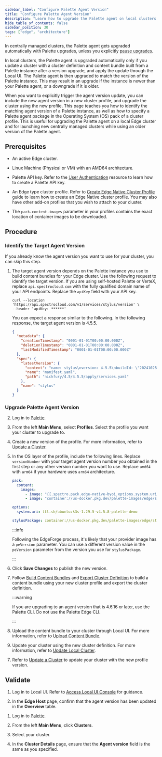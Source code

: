 ```yaml
---
sidebar_label: "Configure Palette Agent Version"
title: "Configure Palette Agent Version"
description: "Learn how to upgrade the Palette agent on local clusters. "
hide_table_of_contents: false
sidebar_position: 30
tags: ["edge", "architecture"]
---
```


In centrally managed clusters, the Palette agent gets upgraded automatically with Palette upgrades, unless you
explicitly [pause upgrades](../../cluster-management/platform-settings/pause-platform-upgrades.md).

In local clusters, the Palette agent is upgraded automatically only if you update a cluster with a cluster definition and content bundle built from a Palette instance after a version upgrade, and apply the update through the Local UI. The Palette agent is then upgraded to match the version of the Palette instance. This may result in an upgrade if the instance is newer than your Palette agent, or a downgrade if it is older.

When you want to explicitly trigger the agent version update, you can include the new agent version in a new cluster
profile, and upgrade the cluster using the new profile. This page teaches you how to identify the matching agent version
of a Palette instance, as well as how to specify a Palette agent package in the Operating System (OS) pack of a cluster
profile. This is useful for upgrading the Palette agent on a local Edge cluster and for launching new centrally managed
clusters while using an older version of the Palette agent.

## Prerequisites

- An active Edge cluster.

- Linux Machine (Physical or VM) with an AMD64 architecture.

- Palette API key. Refer to the [User Authentication](../../../user-management/authentication/api-key/create-api-key.md)
  resource to learn how to create a Palette API key.

- An Edge type cluster profile. Refer to [Create Edge Native Cluster Profile](../site-deployment/model-profile.md) guide
  to learn how to create an Edge Native cluster profile. You may also have other add-on profiles that you wish to attach
  to your cluster.

- The `pack.content.images` parameter in your profiles contains the exact location of container images to be downloaded.

## Procedure

### Identify the Target Agent Version

If you already know the agent version you want to use for your cluster, you can skip this step.

1. The target agent version depends on the Palette instance you use to build content bundles for your Edge cluster. Use
   the following request to identify the target version. If you are using self-hosted Palette or VerteX, replace
   `api.spectrocloud.com` with the fully qualified domain name of your API endpoints. Replace the `apiKey` field with
   your API key.

   ```shell
   curl --location 'https://api.spectrocloud.com/v1/services/stylus/version' \
   --header 'apiKey: ******'
   ```

   You can expect a response similar to the following. In the following response, the target agent version is 4.5.5.

   ```json {9}
   {
     "metadata": {
       "creationTimestamp": "0001-01-01T00:00:00.000Z",
       "deletionTimestamp": "0001-01-01T00:00:00.000Z",
       "lastModifiedTimestamp": "0001-01-01T00:00:00.000Z"
     },
     "spec": {
       "latestVersion": {
         "content": "name: stylus\nversion: 4.5.5\nbuildId: \"20241025\"\nmajorVersion: \"4.5\"\napplyFilepath: /roar/stylus/4.5/4.5.5/apply/manifest.yaml\ndeleteFilepath: \"\"\n",
         "name": "manifest.yaml",
         "path": "nickfury/4.5/4.5.5/apply/services.yaml"
       },
       "name": "stylus"
     }
   }
   ```

### Upgrade Palette Agent Version

2. Log in to [Palette](https://console.spectrocloud.com).

3. From the left **Main Menu**, select **Profiles**. Select the profile you want your cluster to upgrade to.

4. Create a new version of the profile. For more information, refer to
   [Update a Cluster](../../cluster-management/cluster-updates.md).

5. In the OS layer of the profile, include the following lines. Replace `versionNumber` with your target agent version
   number you obtained in the first step or any other version number you want to use. Replace `amd64` with `arm64` if
   your hardware uses `arm64` architecture.

   ```yaml {5,10}
   pack:
     content:
       images:
         - image: "{{.spectro.pack.edge-native-byoi.options.system.uri}}"
         - image: "container://us-docker.pkg.dev/palette-images/edge/stylus-linux-amd64:v<versionNumber>"

   options:
     system.uri: ttl.sh/ubuntu:k3s-1.29.5-v4.5.8-palette-demo

   stylusPackage: container://us-docker.pkg.dev/palette-images/edge/stylus-linux-amd64:v<versionNumber>
   ```

   :::info

   Following the EdgeForge process, it's likely that your provider image has a `peVersion` parameter. You can use a
   different version value in the `peVersion` parameter from the version you use for `stylusPackage`.

   :::

6. Click **Save Changes** to publish the new version.

<Tabs groupId="deploy">

<TabItem value="Local">

7. Follow [Build Content Bundles](../edgeforge-workflow/palette-canvos/build-content-bundle.md) and
   [Export Cluster Definition](../local-ui/cluster-management/export-cluster-definition.md) to build a content bundle
   using your new cluster profile and export the cluster definition.

   :::warning

   If you are upgrading to an agent version that is 4.6.16 or later, use the Palette CLI. Do not use the Palette Edge
   CLI.

   :::

8. Upload the content bundle to your cluster through Local UI. For more information, refer to
   [Upload Content Bundle](../local-ui/cluster-management/upload-content-bundle.md).

9. Update your cluster using the new cluster definition. For more information, refer to
   [Update Local Cluster](../local-ui/cluster-management/update-cluster.md).

</TabItem>

<TabItem value="Central">

7. Refer to [Update a Cluster](../../cluster-management/cluster-updates.md) to update your cluster with the new profile
   version.

</TabItem>

</Tabs>

## Validate

<Tabs groupId="deploy">

<TabItem value="Local">

1. Log in to Local UI. Refer to [Access Local UI Console](../local-ui/host-management/access-console.md) for guidance.

2. In the **Edge Host** page, confirm that the agent version has been updated in the **Overview** table.

</TabItem>

<TabItem value="Central">

1. Log in to [Palette](https://console.spectrocloud.com).

2. From the left **Main Menu**, click **Clusters**.

3. Select your cluster.

4. In the **Cluster Details** page, ensure that the **Agent version** field is the same as you specified.

</TabItem>

</Tabs>
